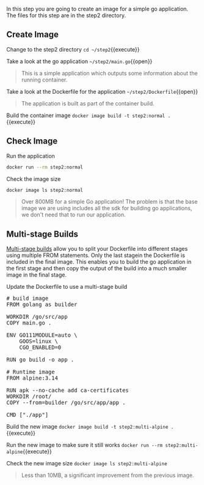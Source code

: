 In this step you are going to create an image for a simple go application. The files for this step are in the step2 directory.

## Create Image

Change to the step2 directory `cd ~/step2`{{execute}}

Take a look at the go application `~/step2/main.go`{{open}}

> This is a simple application which outputs some information about the running container.

Take a look at the Dockerfile for the application `~/step2/Dockerfile`{{open}}

> The application is built as part of the container build.

Build the container image `docker image build -t step2:normal .`{{execute}}

## Check Image

Run the application

```bash
docker run --rm step2:normal
```

Check the image size

```bash
docker image ls step2:normal
```

> Over 800MB for a simple Go application! The problem is that the base image we are using includes all the sdk for building go applications, we don't need that to run our application.

## Multi-stage Builds

[Multi-stage builds](https://docs.docker.com/develop/develop-images/multistage-build/) allow you to split your Dockerfile into different stages using multiple FROM statements. Only the last stagein the Dockerfile is included in the final image. This enables you to build the go application in the first stage and then copy the output of the build into a much smaller image in the final stage.

Update the Dockerfile to use a multi-stage build

<pre class="file" data-filename="~/step2/Dockerfile" data-target="replace">
# build image
FROM golang as builder

WORKDIR /go/src/app
COPY main.go .

ENV GO111MODULE=auto \
    GOOS=linux \
    CGO_ENABLED=0

RUN go build -o app .

# Runtime image
FROM alpine:3.14

RUN apk --no-cache add ca-certificates
WORKDIR /root/
COPY --from=builder /go/src/app/app .

CMD ["./app"]
</pre>

Build the new image `docker image build -t step2:multi-alpine .`{{execute}}

Run the new image to make sure it still works `docker run --rm step2:multi-alpine`{{execute}}

Check the new image size `docker image ls step2:multi-alpine`

> Less than 10MB, a significant improvement from the previous image.